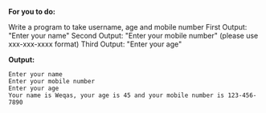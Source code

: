**For you to do:**

Write a program to take username, age and mobile number
First Output: "Enter your name"
Second Output: "Enter your mobile number" (please use xxx-xxx-xxxx format)
Third Output: "Enter your age"


**Output:**

```
Enter your name
Enter your mobile number
Enter your age
Your name is Weqas, your age is 45 and your mobile number is 123-456-7890
```
